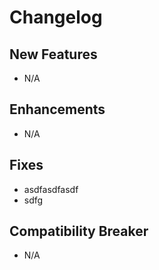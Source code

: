 # Changelog

## New Features

 - N/A

## Enhancements

 - N/A

## Fixes

 - asdfasdfasdf
 - sdfg

## Compatibility Breaker

 - N/A
